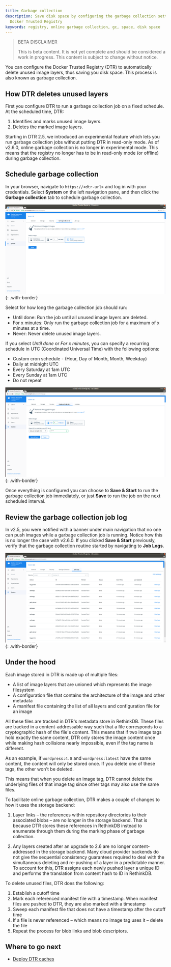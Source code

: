 ```yaml
---
title: Garbage collection
description: Save disk space by configuring the garbage collection settings in
  Docker Trusted Registry
keywords: registry, online garbage collection, gc, space, disk space
---
```


> BETA DISCLAIMER
>
> This is beta content. It is not yet complete and should be considered a work in progress. This content is subject to change without notice.

You can configure the Docker Trusted Registry (DTR) to automatically delete unused image
layers, thus saving you disk space. This process is also known as garbage collection.

## How DTR deletes unused layers

First you configure DTR to run a garbage collection job on a fixed schedule. At
the scheduled time, DTR:

1. Identifies and marks unused image layers.
2. Deletes the marked image layers.

Starting in DTR 2.5, we introduced an experimental feature which lets you run garbage collection jobs
without putting DTR in read-only mode. As of v2.6.0, online garbage collection is no longer in 
experimental mode. This means that the registry no longer has to be in read-only mode (or offline) 
during garbage collection. 


## Schedule garbage collection

In your browser, navigate to `https://<dtr-url>` and log in with your credentials. Select **System** on the left navigation pane, and then click
the **Garbage collection** tab to schedule garbage collection.

![](../../images/garbage-collection-0.png){: .with-border}

Select for how long the garbage collection job should run:
* Until done: Run the job until all unused image layers are deleted.
* For x minutes: Only run the garbage collection job for a maximum of x minutes
at a time.
* Never: Never delete unused image layers.

If you select *Until done* or *For x minutes*, you can specify a recurring schedule in UTC (Coordinated Universal Time) with the following options:
* Custom cron schedule - (Hour, Day of Month, Month, Weekday)
* Daily at midnight UTC
* Every Saturday at 1am UTC
* Every Sunday at 1am UTC
* Do not repeat

![](../../images/garbage-collection-1.png){: .with-border}

Once everything is configured you can choose to **Save & Start** to
run the garbage collection job immediately, or just **Save** to run the job on the next
scheduled interval.

## Review the garbage collection job log

In v2.5, you were notified with a banner under main navigation that no one can push images while a garbage collection job is running. Notice how this is no longer the case
with v2.6.0. If you clicked **Save & Start** previously, verify that the garbage collection routine started by navigating to **Job Logs**.

![](../../images/garbage-collection-2.png){: .with-border}

## Under the hood

Each image stored in DTR is made up of multiple files:

* A list of image layers that are unioned which represents the image filesystem
* A configuration file that contains the architecture of the image and other
metadata
* A manifest file containing the list of all layers and configuration file for
an image

All these files are tracked in DTR's metadata store in RethinkDB. These files
are tracked in a content-addressable way such that a file corresponds to
a cryptographic hash of the file's content. This means that if two image tags hold exactly the same content, 
DTR only stores the image content once while making hash collisions nearly impossible,
even if the tag name is different.

As an example, if `wordpress:4.8` and `wordpress:latest` have the same content,
the content will only be stored once. If you delete one of these tags, the other won't
be deleted.

This means that when you delete an image tag, DTR cannot delete the underlying
files of that image tag since other tags may also use the same files.

To facilitate online garbage collection, DTR makes a couple of changes to how it uses the storage 
backend:
1. Layer links &ndash; the references within repository directories to 
their associated blobs &ndash; are no longer in the storage backend. That is because DTR stores these references in RethinkDB instead to enumerate through 
them during the marking phase of garbage collection. 

2. Any layers created after an upgrade to 2.6 are no longer content-addressed in 
the storage backend. Many cloud provider backends do not give the sequential 
consistency guarantees required to deal with the simultaneous deleting and 
re-pushing of a layer in a predictable manner. To account for this, DTR assigns 
each newly pushed layer a unique ID and performs the translation from content hash 
to ID in RethinkDB.

To delete unused files, DTR does the following:
1. Establish a cutoff time
2. Mark each referenced manifest file with a timestamp. When manifest files
are pushed to DTR, they are also marked with a timestamp
3. Sweep each manifest file that does not have a timestamp after the cutoff time
4. If a file is never referenced &ndash; which means no image tag uses it &ndash; delete the file
5. Repeat the process for blob links and blob descriptors.

## Where to go next

- [Deploy DTR caches](deploy-caches/index.md)
